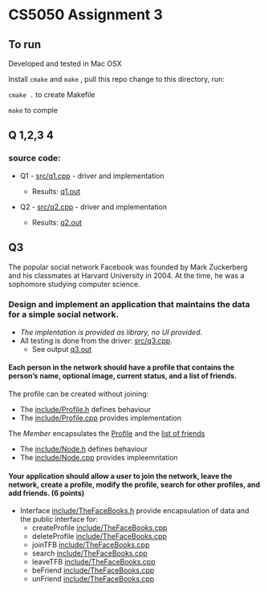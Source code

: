 
# CS5050 Assignment 3

## To run

Developed and tested in Mac OSX 

Install `cmake` and `make` , pull this repo change to this directory, run:

`cmake .` to create Makefile

`make` to comple


## Q 1,2,3 4

### source code:

* Q1 - [src/q1.cpp](src/q1.cpp) - driver and implementation
  * Results: [q1.out](q1.out)
  
* Q2 - [src/q2.cpp](src/q2.cpp)  - driver and implementation
  * Results: [q2.out](q2.out)
  
## Q3
The popular social network Facebook was founded by Mark Zuckerberg and his classmates at Harvard University in 2004. At the time, he was a sophomore studying computer science.

### Design and implement an application that maintains the data for a simple social network.

* _The implentation is provided as library, no UI provided_. 
* All testing is done from the driver: [src/q3.cpp](src/q3.cpp). 
  * See output [q3.out](q3.out)

#### Each person in the network should have a profile that contains the person’s name, optional image, current status, and a list of friends. 

The profile can be created without joining:
* The [include/Profile.h](include/Profile.h) defines  behaviour
* The [include/Profile.cpp](include/Profile.cpp) provides implementation

The _Member_ encapsulates the [Profile](include/Node.h#L18) and the [list of friends](include/Node.h#L20)
* The [include/Node.h](include/Node.h) defines  behaviour
* The [include/Node.cpp](include/Node.cpp) provides impleemntation


#### Your application should allow a user to join the network, leave the network, create a profile, modify the profile, search for other profiles, and add friends. (6 points)

* Interface [include/TheFaceBooks.h](include/TheFaceBooks.h) provide encapsulation of data and the public interface for:
   * createProfile [include/TheFaceBooks.cpp](include/TheFaceBooks.cpp#L23)
   * deleteProfile [include/TheFaceBooks.cpp](include/TheFaceBooks.cpp#L47)
   * joinTFB [include/TheFaceBooks.cpp](include/TheFaceBooks.cpp#L29)
   * search [include/TheFaceBooks.cpp](include/TheFaceBooks.cpp#L35)
   * leaveTFB [include/TheFaceBooks.cpp](include/TheFaceBooks.cpp#L56)
   * beFriend [include/TheFaceBooks.cpp](include/TheFaceBooks.cpp#L62)
   * unFriend [include/TheFaceBooks.cpp](include/TheFaceBooks.cpp#L67)

 
